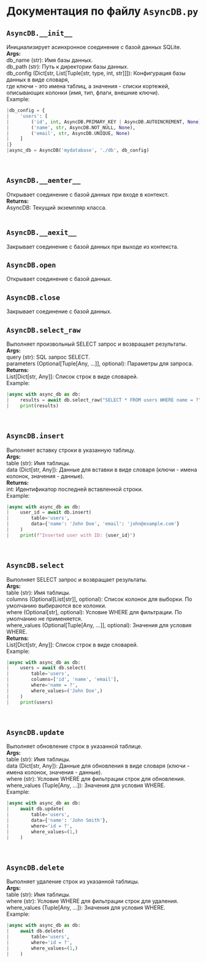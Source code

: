 # Документация по файлу `AsyncDB.py`


## `AsyncDB.__init__`<br>
Инициализирует асинхронное соединение с базой данных SQLite.<br>
**Args:**<br>
db_name (str): Имя базы данных.<br>
db_path (str): Путь к директории базы данных.<br>
db_config (Dict[str, List[Tuple[str, type, int, str]]]): Конфигурация базы данных в виде словаря,<br>
где ключи - это имена таблиц, а значения - списки кортежей, описывающих колонки (имя, тип, флаги, внешние ключи).<br>
Example:<br>
```py
|db_config = {
|    'users': [
|        ('id', int, AsyncDB.PRIMARY_KEY | AsyncDB.AUTOINCREMENT, None),
|        ('name', str, AsyncDB.NOT_NULL, None),
|        ('email', str, AsyncDB.UNIQUE, None)
|    ]
|}
|async_db = AsyncDB('mydatabase', './db', db_config)
```
<br>

## `AsyncDB.__aenter__`<br>
Открывает соединение с базой данных при входе в контекст.<br>
**Returns:**<br>
AsyncDB: Текущий экземпляр класса.<br>
<br>

## `AsyncDB.__aexit__`<br>
Закрывает соединение с базой данных при выходе из контекста.<br>

## `AsyncDB.open`<br>
Открывает соединение с базой данных.<br>

## `AsyncDB.close`<br>
Закрывает соединение с базой данных.<br>

## `AsyncDB.select_raw`<br>
Выполняет произвольный SELECT запрос и возвращает результаты.<br>
**Args:**<br>
query (str): SQL запрос SELECT.<br>
parameters (Optional[Tuple[Any, ...]], optional): Параметры для запроса.<br>
**Returns:**<br>
List[Dict[str, Any]]: Список строк в виде словарей.<br>
Example:<br>
```py
|async with async_db as db:
|    results = await db.select_raw("SELECT * FROM users WHERE name = ?", ("John Doe",))
|    print(results)
```
<br>

## `AsyncDB.insert`<br>
Выполняет вставку строки в указанную таблицу.<br>
**Args:**<br>
table (str): Имя таблицы.<br>
data (Dict[str, Any]): Данные для вставки в виде словаря (ключи - имена колонок, значения - данные).<br>
**Returns:**<br>
int: Идентификатор последней вставленной строки.<br>
Example:<br>
```py
|async with async_db as db:
|    user_id = await db.insert(
|        table='users',
|        data={'name': 'John Doe', 'email': 'john@example.com'}
|    )
|    print(f"Inserted user with ID: {user_id}")
```
<br>

## `AsyncDB.select`<br>
Выполняет SELECT запрос и возвращает результаты.<br>
**Args:**<br>
table (str): Имя таблицы.<br>
columns (Optional[List[str]], optional): Список колонок для выборки. По умолчанию выбираются все колонки.<br>
where (Optional[str], optional): Условие WHERE для фильтрации. По умолчанию не применяется.<br>
where_values (Optional[Tuple[Any, ...]], optional): Значения для условия WHERE.<br>
**Returns:**<br>
List[Dict[str, Any]]: Список строк в виде словарей.<br>
Example:<br>
```py
|async with async_db as db:
|    users = await db.select(
|        table='users',
|        columns=['id', 'name', 'email'],
|        where='name = ?',
|        where_values=('John Doe',)
|    )
|    print(users)
```
<br>

## `AsyncDB.update`<br>
Выполняет обновление строк в указанной таблице.<br>
**Args:**<br>
table (str): Имя таблицы.<br>
data (Dict[str, Any]): Данные для обновления в виде словаря (ключи - имена колонок, значения - данные).<br>
where (str): Условие WHERE для фильтрации строк для обновления.<br>
where_values (Tuple[Any, ...]): Значения для условия WHERE.<br>
Example:<br>
```py
|async with async_db as db:
|    await db.update(
|        table='users',
|        data={'name': 'John Smith'},
|        where='id = ?',
|        where_values=(1,)
|    )
```
<br>

## `AsyncDB.delete`<br>
Выполняет удаление строк из указанной таблицы.<br>
**Args:**<br>
table (str): Имя таблицы.<br>
where (str): Условие WHERE для фильтрации строк для удаления.<br>
where_values (Tuple[Any, ...]): Значения для условия WHERE.<br>
Example:<br>
```py
|async with async_db as db:
|    await db.delete(
|        table='users',
|        where='id = ?',
|        where_values=(1,)
|    )
```
<br>
